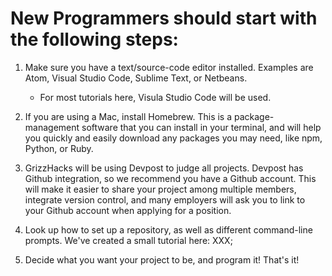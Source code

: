 <h1>New Programmers should start with the following steps:</h1>
 
1) Make sure you have a text/source-code editor installed. Examples are Atom, Visual Studio Code, Sublime Text, or Netbeans.
    - For most tutorials here, Visula Studio Code will be used. 

2) If you are using a Mac, install Homebrew. This is a package-management software that you can install in your terminal, and will 
help you quickly and easily download any packages you may need, like npm, Python, or Ruby.

3) GrizzHacks will be using Devpost to judge all projects. Devpost has Github integration, so we recommend you have a Github account. 
This will make it easier to share your project among multiple members, integrate version control, and many employers will ask you
to link to your Github account when applying for a position. 

4) Look up how to set up a repository, as well as different command-line prompts. We've created a small tutorial here: XXX;

5) Decide what you want your project to be, and program it! That's it!
